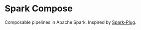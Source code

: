 # Spark Compose

Composable pipelines in Apache Spark. Inspired by [Spark-Plug](https://github.com/springnz/sparkplug).
